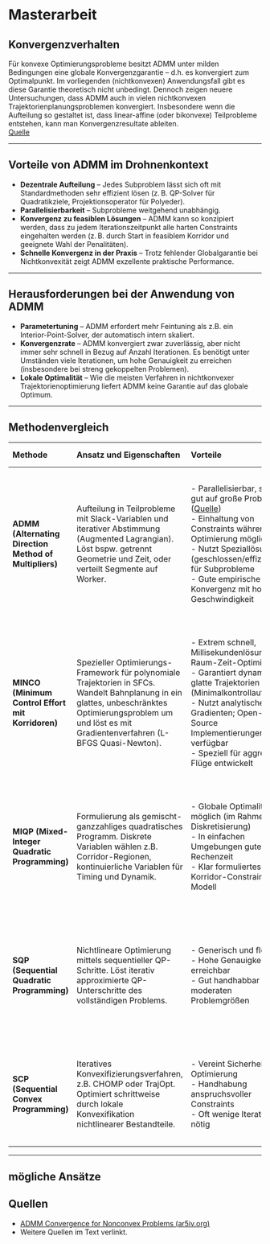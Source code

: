 # Masterarbeit

## Konvergenzverhalten

Für konvexe Optimierungsprobleme besitzt ADMM unter milden Bedingungen eine globale Konvergenzgarantie – d.h. es konvergiert zum Optimalpunkt. Im vorliegenden (nichtkonvexen) Anwendungsfall gibt es diese Garantie theoretisch nicht unbedingt. Dennoch zeigen neuere Untersuchungen, dass ADMM auch in vielen nichtkonvexen Trajektorienplanungsproblemen konvergiert. Insbesondere wenn die Aufteilung so gestaltet ist, dass linear-affine (oder bikonvexe) Teilprobleme entstehen, kann man Konvergenzresultate ableiten.  
[Quelle](https://ar5iv.labs.arxiv.org/html/2111.07016)

---

## Vorteile von ADMM im Drohnenkontext

- **Dezentrale Aufteilung** – Jedes Subproblem lässt sich oft mit Standardmethoden sehr effizient lösen (z. B. QP-Solver für Quadratikziele, Projektionsoperator für Polyeder).
- **Parallelisierbarkeit** – Subprobleme weitgehend unabhängig.
- **Konvergenz zu feasiblen Lösungen** – ADMM kann so konzipiert werden, dass zu jedem Iterationszeitpunkt alle harten Constraints eingehalten werden (z. B. durch Start in feasiblem Korridor und geeignete Wahl der Penalitäten).
- **Schnelle Konvergenz in der Praxis** – Trotz fehlender Globalgarantie bei Nichtkonvexität zeigt ADMM exzellente praktische Performance.

---

## Herausforderungen bei der Anwendung von ADMM

- **Parametertuning** – ADMM erfordert mehr Feintuning als z.B. ein Interior-Point-Solver, der automatisch intern skaliert.
- **Konvergenzrate** – ADMM konvergiert zwar zuverlässig, aber nicht immer sehr schnell in Bezug auf Anzahl Iterationen. Es benötigt unter Umständen viele Iterationen, um hohe Genauigkeit zu erreichen (insbesondere bei streng gekoppelten Problemen).
- **Lokale Optimalität** – Wie die meisten Verfahren in nichtkonvexer Trajektorienoptimierung liefert ADMM keine Garantie auf das globale Optimum.

---

## Methodenvergleich

| Methode | Ansatz und Eigenschaften | Vorteile | Nachteile / Grenzen | Geeignet für |
|:---|:---|:---|:---|:---|
| **ADMM (Alternating Direction Method of Multipliers)** | Aufteilung in Teilprobleme mit Slack-Variablen und iterativer Abstimmung (Augmented Lagrangian). Löst bspw. getrennt Geometrie und Zeit, oder verteilt Segmente auf Worker. | - Parallelisierbar, skaliert gut auf große Probleme ([Quelle](https://ar5iv.labs.arxiv.org/html/2111.07016))<br>- Einhaltung von Constraints während Optimierung möglich<br>- Nutzt Speziallösungen (geschlossen/effizient) für Subprobleme<br>- Gute empirische Konvergenz mit hoher Geschwindigkeit | - Parameter ρ muss abgestimmt werden<br>- Ggf. viele Iterationen nötig (lokal linear konvergent)<br>- Nur lokale Optima garantiert (abhängig vom Initialpfad)<br>- Implementierung erfordert Problemzerlegung | Echtzeit-Optimierung großer Trajektorienprobleme; verteilte Berechnung; Multi-Drohnen-Koordination mit Kopplungen; Probleme mit vorhandener Initiallösung im zulässigen Bereich. |
| **MINCO (Minimum Control Effort mit Korridoren)** | Spezieller Optimierungs-Framework für polynomiale Trajektorien in SFCs. Wandelt Bahnplanung in ein glattes, unbeschränktes Optimierungsproblem um und löst es mit Gradientenverfahren (L-BFGS Quasi-Newton). | - Extrem schnell, Millisekundenlösung für Raum-Zeit-Optimierung<br>- Garantiert dynamisch glatte Trajektorien (Minimalkontrollaufwand)<br>- Nutzt analytische Gradienten; Open-Source Implementierungen verfügbar<br>- Speziell für aggressive Flüge entwickelt | - Im Prinzip auch lokales Verfahren<br>- Begrenzte Flexibilität: fokussiert auf polynomial parametrisierte Pfade<br>- Implementierung komplex<br>- Fixed-wing oder nicht-differentialflache Systeme schwer integrierbar | Hochgeschwindigkeitsflug mit vielen Segmenten; Onboard-Echtzeitplanung (z.B. Drohnenrennen, akrobatische Manöver). |
| **MIQP (Mixed-Integer Quadratic Programming)** | Formulierung als gemischt-ganzzahliges quadratisches Programm. Diskrete Variablen wählen z.B. Corridor-Regionen, kontinuierliche Variablen für Timing und Dynamik. | - Globale Optimalität möglich (im Rahmen der Diskretisierung)<br>- In einfachen Umgebungen gute Rechenzeit<br>- Klar formuliertes Korridor-Constraint-Modell | - Kombinatorische Explosion bei vielen Alternativen<br>- Lösungsgüte hängt von Diskretisierung ab<br>- Starre Lösungen; Glattheit schwer einbringbar | Offline-Planung oder kleine Räume mit wenigen Wegwahlmöglichkeiten; Routenplanung auf hoher Ebene. |
| **SQP (Sequential Quadratic Programming)** | Nichtlineare Optimierung mittels sequentieller QP-Schritte. Löst iterativ approximierte QP-Unterschritte des vollständigen Problems. | - Generisch und flexibel<br>- Hohe Genauigkeit erreichbar<br>- Gut handhabbar bei moderaten Problemgrößen | - Rechenaufwendig bei vielen Variablen<br>- Braucht gute Initiallösung<br>- Kann während Iterationen ungültige Trajektorien erzeugen<br>- Nicht trivial parallelisierbar | Spezialfälle mit wenigen Segmenten; Fine-Tuning einer bestehenden Trajektorie; Offline-Optimierung bei nicht zeitsensiblen Anwendungen. |
| **SCP (Sequential Convex Programming)** | Iteratives Konvexifizierungsverfahren, z.B. CHOMP oder TrajOpt. Optimiert schrittweise durch lokale Konvexifikation nichtlinearer Bestandteile. | - Vereint Sicherheit und Optimierung<br>- Handhabung anspruchsvoller Constraints<br>- Oft wenige Iterationen nötig | - Nur lokal optimal, abhängig vom Initialpfad<br>- Schwierigkeit, sehr unterschiedliche Lösungen zu finden<br>- Zeitaufwendig pro Iteration | Probleme mit gegebener heuristischer Pfadlösung; geeignet für Umgebungen mit Hindernissen und anschließende Pfadverfeinerung. |

---


## mögliche Ansätze



## Quellen
- [ADMM Convergence for Nonconvex Problems (ar5iv.org)](https://ar5iv.labs.arxiv.org/html/2111.07016)
- Weitere Quellen im Text verlinkt.
